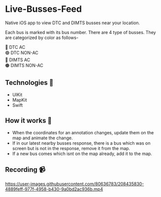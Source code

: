 # Live-Busses-Feed

Native iOS app to view DTC and DIMTS busses near your location.

Each bus is marked with its bus number. There are 4 type of busses. They are categorized by color as follows-

🔴 DTC AC <br>
🟢 DTC NON-AC <br>
🔵 DIMTS AC <br>
🟠 DIMTS NON-AC <br>


## Technologies 📡
* UIKit
* MapKit
* Swift

## How it works 🧐
* When the coordinates for an annotation changes, update them on the map and animate the change.
* If in our latest nearby busses response, there is a bus which was on screen but is not in the response, remove it from the map.
* If a new bus comes which isnt on the map already, add it to the map.


## Recording 📹

https://user-images.githubusercontent.com/80636783/208435830-4889feff-977f-4958-b430-9a0bd2ac936b.mp4

